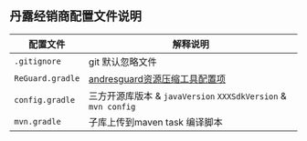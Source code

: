 ## 丹露经销商配置文件说明

配置文件 | 解释说明
--------- | -------------
`.gitignore` | git 默认忽略文件
`ReGuard.gradle` | [andresguard资源压缩工具配置项](https://github.com/shwenzhang/AndResGuard)
`config.gradle` | 三方开源库版本 & `javaVersion` `XXXSdkVersion` & `mvn config`
`mvn.gradle` | 子库上传到maven task 编译脚本

